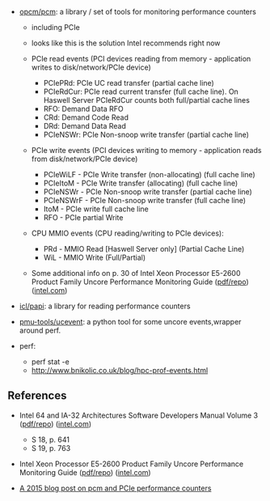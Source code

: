 * [opcm/pcm](https://github.com/opcm/pcm): a library / set of tools for monitoring performance counters
  * including PCIe
  * looks like this is the solution Intel recommends right now
  
  * PCIe read events (PCI devices reading from memory - application writes to disk/network/PCIe device)
    * PCIePRd: PCIe UC read transfer (partial cache line)
    * PCIeRdCur: PCIe read current transfer (full cache line). On Haswell Server PCIeRdCur counts both full/partial cache lines
    * RFO:      Demand Data RFO
    * CRd:      Demand Code Read
    * DRd:      Demand Data Read
    * PCIeNSWr: PCIe Non-snoop write transfer (partial cache line)
  * PCIe write events (PCI devices writing to memory - application reads from disk/network/PCIe device)
    * PCIeWiLF  - PCIe Write transfer (non-allocating) (full cache line)
    * PCIeItoM  - PCIe Write transfer (allocating) (full cache line)
    * PCIeNSWr  - PCIe Non-snoop write transfer (partial cache line)
    * PCIeNSWrF - PCIe Non-snoop write transfer (full cache line)
    * ItoM      - PCIe write full cache line
    * RFO       - PCIe partial Write
  * CPU MMIO events (CPU reading/writing to PCIe devices):
    * PRd       - MMIO Read [Haswell Server only] (Partial Cache Line)
    * WiL       - MMIO Write (Full/Partial)
  * Some additional info on p. 30 of Intel Xeon Processor E5-2600 Product Family Uncore Performance Monitoring Guide   ([pdf/repo](refs/xeon_e5_2600_uncore_guide.pdf))  ([intel.com](https://www.intel.com/content/dam/www/public/us/en/documents/design-guides/xeon-e5-2600-uncore-guide.pdf))
  
* [icl/papi](https://bitbucket.org/icl/papi/src/master/): a library for reading performance counters

* [pmu-tools/ucevent](https://github.com/andikleen/pmu-tools/tree/master/ucevent): a python tool for some uncore events,wrapper around perf.

* perf:
  * perf stat -e 
  * http://www.bnikolic.co.uk/blog/hpc-prof-events.html
  
  

## References

* Intel 64 and IA-32 Architectures Software Developers Manual Volume 3 ([pdf/repo](refs/intel_sdm3.pdf)) ([intel.com](https://www.intel.com/content/www/us/en/architecture-and-technology/64-ia-32-architectures-software-developer-system-programming-manual-325384.html))
  * S 18, p. 641
  * S 19, p. 763

* Intel Xeon Processor E5-2600 Product Family Uncore Performance Monitoring Guide   ([pdf/repo](refs/xeon_e5_2600_uncore_guide.pdf))  ([intel.com](https://www.intel.com/content/dam/www/public/us/en/documents/design-guides/xeon-e5-2600-uncore-guide.pdf))

* [A 2015 blog post on pcm and PCIe performance counters](https://jdinkla.github.io/software-development/2015/04/24/measuring-traffic-on-the-pci-express-bus-pcie.html)

